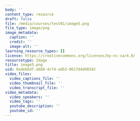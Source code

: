 ```yaml
---
body: ''
content_type: resource
draft: false
file: /media/courses/test01/image5.png
file_type: image/png
image_metadata:
  caption: ''
  credit: ''
  image-alt: ''
learning_resource_types: []
license: https://creativecommons.org/licenses/by-nc-sa/4.0/
resourcetype: Image
title: image5.png
uid: 8adebbdf-a6b8-4cf4-adb3-0617d4d98342
video_files:
  video_captions_file: ''
  video_thumbnail_file: ''
  video_transcript_file: ''
video_metadata:
  video_speakers: ''
  video_tags: ''
  youtube_description: ''
  youtube_id: ''
---
```

